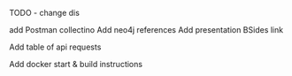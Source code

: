 TODO - change dis

add Postman collectino
Add neo4j references
Add presentation BSides link

Add table of  api requests

Add docker start & build instructions

